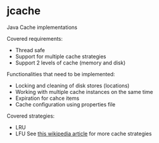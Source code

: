 # jcache
Java Cache implementations

Covered requirements:
 - Thread safe
 - Support for multiple cache strategies
 - Support 2 levels of cache (memory and disk)

Functionalities that need to be implemented:
 - Locking and cleaning of disk stores (locations)
 - Working with multiple cache instances on the same time
 - Expiration for cahce items
 - Cache configuration using properties file
 
Covered strategies:
 - LRU
 - LFU
See [this wikipedia article][1] for more cache strategies

[1]: https://en.wikipedia.org/wiki/Cache_replacement_policies
